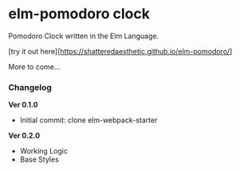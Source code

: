 # elm-pomodoro clock

Pomodoro Clock written in the Elm Language.

[try it out here][https://shatteredaesthetic.github.io/elm-pomodoro/]

More to come...

### Changelog

**Ver 0.1.0**
* Initial commit: clone elm-webpack-starter

**Ver 0.2.0**
* Working Logic
* Base Styles
